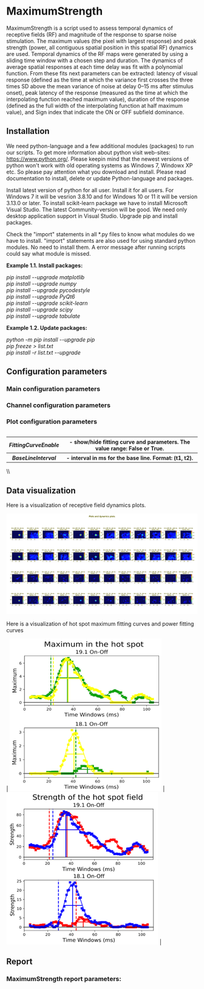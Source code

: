 # MaximumStrength 

MaximumStrength is a script used to assess temporal dynamics of receptive fields (RF) and magnitude of the response to sparse noise stimulation. The maximum values (the pixel with largest response) and peak strength (power, all contiguous spatial position in this spatial RF) dynamics are used. Temporal dynamics of the RF maps were generated by using a sliding time window with a chosen step and duration. The dynamics of average spatial responses at each time delay was fit with a polynomial function. From these fits next parameters can be extracted: latency of visual response (defined as the time at which the variance first crosses the three times SD above the mean variance of noise at delay 0–15 ms after stimulus onset), peak latency of the response (measured as the time at which the interpolating function reached maximum value), duration of the response (defined as the full width of the interpolating function at half maximum value), and Sign index that indicate the ON or OFF subfield dominance. 

## Installation

We need python-language and a few additional modules (packages) to run our scripts. To get more information about python visit web-sites: https://www.python.org/. Please keepin mind that the newest versions of python won't work with old operating systems as Windows 7, Windowx XP etc. So please pay attention what you download and install. Please read documentation to install, delete or update Python-language and packages.

Install latest version of python for all user. Install it for all users. For Windows 7 it will be vesrion 3.8.10 and for Windows 10 or 11 it will be version 3.13.0 or later. To install scikit-learn package we have to install Microsoft Visual Studio. The latest Community-version will be good. We need only desktop application support in Visual Studio. Upgrade pip and install packages. 

Check the "import" statements in all *.py files to know what modules do we have to install. "import" statements are also used for using standard python modules. No need to install them. A error message after running scripts could say what module is missed. 

**Example 1.1. Install packages:**

*pip install --upgrade matplotlib\
pip install --upgrade numpy\
pip install --upgrade pycodestyle\
pip install --upgrade PyQt6\
pip install --upgrade scikit-learn\
pip install --upgrade scipy\
pip install --upgrade tabulate*              

**Example 1.2. Update packages:**

*python -m pip install --upgrade pip\
pip freeze > list.txt\
pip install -r list.txt --upgrade*
                
## Configuration parameters
### Main configuration parameters

### Channel configuration parameters 

### Plot configuration parameters
<table align="left">
  <tr>
    <th><i>FittingCurveEnable</i></th>
    <th>- show/hide fitting curve and parameters. The value range: False or True.</th>
  </tr><tr>
    <th><i>BaseLineInterval</i></th>
    <th>- interval in ms for the base line. Format: (t1, t2).</th>
  </tr>
</table>\\

## Data visualization

Here is a visualization of receptive field dynamics plots. 

![**MaximumStrength hot spot maximum fitting curves**](./Images/MaximumStrength_PlotsAndDynamicsPlots.png)

Here is a visualization of hot spot maximum fitting curves and power fitting curves 

| <img src="./Images/MaximumStrength_HotSpotMaximum_FittingCurves.png" width="400" height="400" /> | <img src="./Images/MaximumStrength_Power_FittingCurves.png" width="400" height="400" /> |

## Report 
### MaximumStrength report parameters: 
